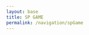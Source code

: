 ```yaml
---
layout: base
title: SP GAME
permalink: /navigation/spGame
---
```


<style>
#gameContainer {
    position: relative;
    width: 100%;
    height: calc(100vh - 100px);
    overflow: hidden;
    background-color: transparent;
    display: flex;
    justify-content: center;
    align-items: center;
    margin: 0;
    padding: 0;
}

canvas {
    position: absolute;
    image-rendering: pixelated;
    background-color: transparent;
    margin: 0;
    padding: 0;
    top: 50%;
    left: 50%;
    transform: translate(-50%, -50%);
}

#errorMessage {
    color: red;
    padding: 20px;
    font-family: monospace;
    white-space: pre-wrap;
    z-index: 1000;
    position: relative;
}

#stats-container {
    position: fixed;
    top: 75px;
    right: 10px;
    background-color: rgba(0, 0, 0, 0.7);
    color: white;
    padding: 10px;
    border-radius: 5px;
    z-index: 1000;
}
</style>

<div id="gameContainer">
    <canvas id="gameCanvas"></canvas>
    <div id="errorMessage"></div>
</div>

<script type="module">
    // Function to display detailed error messages
    function showError(message, error) {
        const errorDiv = document.getElementById('errorMessage');
        const detailedMessage = `Error: ${message}\n\nDetails: ${error.message}\n\nStack: ${error.stack}`;
        console.error(detailedMessage);
        errorDiv.textContent = detailedMessage;
    }

    // Function to check if a module exists
    async function checkModule(path) {
        try {
            console.log('Attempting to load module:', path);
            const module = await import(path);
            console.log(`Successfully loaded module: ${path}`);
            return module;
        } catch (error) {
            console.error(`Failed to load module: ${path}`, error);
            throw new Error(`Failed to load module: ${path} - ${error.message}`);
        }
    }

    // Main initialization
    async function initGame() {
        try {
            console.log('Starting game initialization...');
            
            // Get the base URL from Jekyll and construct the full origin
            const baseUrl = '{{site.baseurl}}';
            const fullOrigin = `${window.location.origin}${baseUrl}`;
            console.log('Full origin path:', fullOrigin);
            
            // Construct the absolute paths using the full origin 
            const gameEnvPath = `${fullOrigin}/assets/js/spgame/GameEnv.js`;
            const gameControlPath = `${fullOrigin}/assets/js/spgame/GameControl.js`;
            
            console.log('Loading GameEnv from:', gameEnvPath);
            const GameEnvModule = await checkModule(gameEnvPath);
            window.GameEnv = GameEnvModule.default;
            console.log('GameEnv loaded successfully:', GameEnvModule);

            console.log('Loading GameControl from:', gameControlPath);
            const GameControlModule = await checkModule(gameControlPath);
            console.log('GameControl loaded successfully:', GameControlModule);
            
            console.log('Setting up canvas...');
            const canvas = document.getElementById('gameCanvas');
            if (!canvas) {
                throw new Error('Canvas element not found in the DOM');
            }
            
            console.log('Starting game with GameControl...');
            GameControlModule.default.start(fullOrigin);
            console.log('Game initialization completed');
            
        } catch (error) {
            showError('Failed to initialize game', error);
        }
    }

    // Wait for DOM to be ready and then initialize
    document.addEventListener('DOMContentLoaded', () => {
        console.log('DOM Content Loaded, initializing game...');
        initGame().catch(error => {
            showError('Failed to initialize game after DOM load', error);
        });
    });
</script>